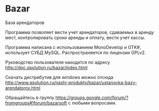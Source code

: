 Bazar
=====

База арендаторов

Программа позволяет вести учет арендаторов, сдаваемых в аренду мест, контролировать сроки аренды и оплату, вести учет кассы.

Программа написана с использованием MonoDevelop и GTK#, использует СУБД MySQL. Распространяется по лицензии GPLv2.

Руководство пользователя находится по адресу http://doc.qsolution.ru/bazar/index.html

Скачать дистрибутив для windows можно отсюда http://www.qsolution.ru/nashi-produkty/bazar/ustanovka-bazy-arendatorov.html

Обращайтесь в группу https://groups.google.com/forum/?fromgroups#!forum/bazarsoft с любыми вопросами.
